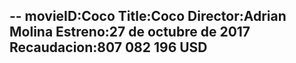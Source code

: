 --
movieID:Coco
Title:Coco
Director:Adrian Molina
Estreno:27 de octubre de 2017
Recaudacion:807 082 196 USD
---